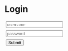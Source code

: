 # Login

<script src='./app/tools.js'></script>

<script>
async function login(payload, silent) {

    // Reset status
    let el = document.getElementById("result");
    if (!silent) {
        el.innerHTML = "Logging in ..."
    }
    await tools.sleepms(100);

    // The body is obfuscated with base64, but not encrypted.
    let body = btoa(JSON.stringify(payload));

    // Do request
    let url = tools.build_api_url("bootstrap_authentication");
    let init = {method: "POST", headers: {}, body: body};
    let res = await fetch(url, init);

    // Handle response
    if (res.status != 200) {
        if (!silent) {
            let text = await res.text();
            el.innerText = "Could not get token: " + text;
            el.innerHTML = el.innerHTML + "<br><a href='../'>TimeTagger home</a>";
        }
    } else {
        let token = JSON.parse(await res.text()).token;
        tools.set_auth_info_from_token(token);
        el.innerText = "Token exchange succesful";
        let state = tools.url2dict(location.hash);
        location.replace(state.page || "./app/");
    }
}

async function login_localhost() {
    await login({"method": "localhost"});
}

async function login_credentials() {
    let input_u = document.getElementById("input_u");
    let input_p = document.getElementById("input_p");
    await login({"method": "usernamepassword", "username": input_u.value, "password": input_p.value});
}

async function load() {
    let but1 = document.getElementById("submit_up");
    let but2 = document.getElementById("submit_localhost");
    let input_p = document.getElementById("input_p");

    but1.onclick = login_credentials;
    but2.onclick = login_localhost;
    input_p.onkeydown = function (e) { if (e.key == "Enter" || e.key == "Return") {login_credentials();} };

    if (location.hostname == "localhost" || location.hostname == "127.0.0.1") {
        but2.style.display = "block";
    }

    // Try to autheticate through a reverse proxy but ignore the unsuccessful result
    await login({"method": "proxy"}, true);
}

window.addEventListener('load', load);
</script>

<input id='input_u' type='text' placeholder='username' style='margin:4px;'/><br />
<input id='input_p' type='password' placeholder='password' style='margin:4px;'/><br />
<button id='submit_up' class='whitebutton' style='margin:4px;' >Submit</button>

<br />
<button id='submit_localhost' class='whitebutton' style='margin:4px; display: none;' >Login as default user (on localhost)</button>

<p id='result'></p>
